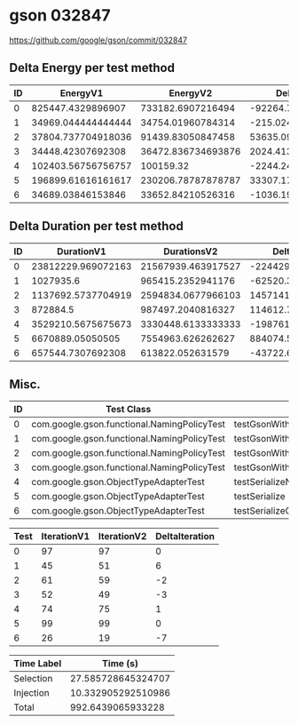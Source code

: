 # gson 032847


https://github.com/google/gson/commit/032847



## Delta Energy per test method


| ID | EnergyV1 | EnergyV2 | DeltaEnergy | σV1 | σV2 |
| --- | --- | --- | --- | --- | --- |
| 0 | 825447.4329896907 | 733182.6907216494 | -92264.74226804124 | 666663.5819400765 | 661949.7847692443 |
| 1 | 34969.044444444444 | 34754.01960784314 | -215.02483660130383 | 3375.252306325858 | 3840.9741844862797 |
| 2 | 37804.737704918036 | 91439.83050847458 | 53635.092803556545 | 15080.88736996691 | 277858.5899279542 |
| 3 | 34448.42307692308 | 36472.836734693876 | 2024.4136577707977 | 3635.874999682141 | 12020.203521905873 |
| 4 | 102403.56756756757 | 100159.32 | -2244.247567567567 | 107739.65433082897 | 116800.19810921098 |
| 5 | 196899.61616161617 | 230206.78787878787 | 33307.1717171717 | 135110.82180881244 | 145931.5709415206 |
| 6 | 34689.03846153846 | 33652.84210526316 | -1036.1963562753008 | 3873.077215071412 | 2971.5616001507196 |

## Delta Duration per test method


| ID | DurationV1 | DurationsV2 | DeltaDuration |
| --- | --- | --- | --- |
| 0 | 23812229.969072163 | 21567939.463917527 | -2244290.5051546358 |
| 1 | 1027935.6 | 965415.2352941176 | -62520.364705882384 |
| 2 | 1137692.5737704919 | 2594834.0677966103 | 1457141.4940261184 |
| 3 | 872884.5 | 987497.2040816327 | 114612.70408163266 |
| 4 | 3529210.5675675673 | 3330448.6133333333 | -198761.95423423406 |
| 5 | 6670889.05050505 | 7554963.626262627 | 884074.5757575762 |
| 6 | 657544.7307692308 | 613822.052631579 | -43722.67813765176 |

## Misc.

| ID | Test Class | Test Method |
| --- | --- | --- |
| 0 | com.google.gson.functional.NamingPolicyTest | testGsonWithLowerCaseDashPolicyDeserialiation |
| 1 | com.google.gson.functional.NamingPolicyTest | testGsonWithLowerCaseUnderscorePolicySerialization |
| 2 | com.google.gson.functional.NamingPolicyTest | testGsonWithLowerCaseDashPolicySerialization |
| 3 | com.google.gson.functional.NamingPolicyTest | testGsonWithLowerCaseUnderscorePolicyDeserialiation |
| 4 | com.google.gson.ObjectTypeAdapterTest | testSerializeNullValue |
| 5 | com.google.gson.ObjectTypeAdapterTest | testSerialize |
| 6 | com.google.gson.ObjectTypeAdapterTest | testSerializeObject |




| Test | IterationV1 | IterationV2 | DeltaIteration |
| --- | --- | --- | --- |
| 0 | 97 | 97 | 0 |
| 1 | 45 | 51 | 6 |
| 2 | 61 | 59 | -2 |
| 3 | 52 | 49 | -3 |
| 4 | 74 | 75 | 1 |
| 5 | 99 | 99 | 0 |
| 6 | 26 | 19 | -7 |



| Time Label | Time (s) |
| --- | --- |
| Selection | 27.585728645324707 |
| Injection | 10.332905292510986 |
| Total | 992.6439065933228 |



